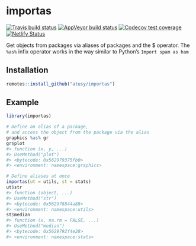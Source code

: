 
<!-- README.md is generated from README.Rmd. Please edit that file -->

# importas

<!-- badges: start -->

[![Travis build
status](https://travis-ci.org/atusy/importas.svg?branch=master)](https://travis-ci.org/atusy/importas)
[![AppVeyor build
status](https://ci.appveyor.com/api/projects/status/github/atusy/importas?branch=master&svg=true)](https://ci.appveyor.com/project/atusy/importas)
[![Codecov test
coverage](https://codecov.io/gh/atusy/importas/branch/master/graph/badge.svg)](https://codecov.io/gh/atusy/importas?branch=master)
[![Netlify
Status](https://api.netlify.com/api/v1/badges/8604d4c3-52cf-4be2-b434-ef08bc394150/deploy-status)](https://app.netlify.com/sites/importas/deploys)
<!-- badges: end -->

Get objects from packages via aliases of packages and the $ operator.
The `%as%` infix operator works in the way similar to Python’s `Import
spam as ham`

## Installation

``` r
remotes::install_github("atusy/importas")
```

## Example

``` r
library(importas)

# Define an alias of a package, 
# and access the object from the package via the alias
graphics %as% gr
gr$plot
#> function (x, y, ...) 
#> UseMethod("plot")
#> <bytecode: 0x562979375fb0>
#> <environment: namespace:graphics>

# Define aliases at once
importas(ut = utils, st = stats)
ut$str
#> function (object, ...) 
#> UseMethod("str")
#> <bytecode: 0x562978844a88>
#> <environment: namespace:utils>
st$median
#> function (x, na.rm = FALSE, ...) 
#> UseMethod("median")
#> <bytecode: 0x5629792f4e28>
#> <environment: namespace:stats>
```
